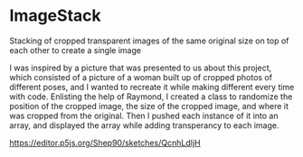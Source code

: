 # ImageStack
Stacking of cropped transparent images of the same original size on top of each other to create a single image

I was inspired by a picture that was presented to us about this project, which consisted of 
a picture of a woman built up of cropped photos of different poses, and I wanted to recreate it
while making different every time with code. Enlisting the help of Raymond, I created a class to randomize
the position of the cropped image, the size of the cropped image, and where it was cropped 
from the original. Then I pushed each instance of it into an array, and displayed the array while 
adding transperancy to each image.

https://editor.p5js.org/Shep90/sketches/QcnhLdIjH
